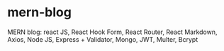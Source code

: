 # mern-blog
MERN blog: react JS, React Hook Form, React Router, React Markdown, 
Axios, Node JS, Express + Validator, Mongo, JWT, Multer, Bcrypt


